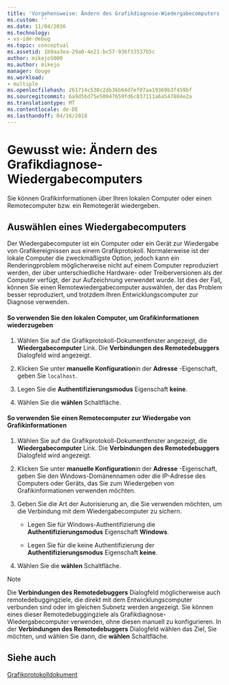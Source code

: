 ```yaml
---
title: 'Vorgehensweise: Ändern des Grafikdiagnose-Wiedergabecomputers | Microsoft Docs'
ms.custom: ''
ms.date: 11/04/2016
ms.technology:
- vs-ide-debug
ms.topic: conceptual
ms.assetid: 1b9aa3ea-29a0-4e21-bc57-936f33537b5c
author: mikejo5000
ms.author: mikejo
manager: douge
ms.workload:
- multiple
ms.openlocfilehash: 261714c530c2db36b64d7ef07aa19369b3f459bf
ms.sourcegitcommit: 6a9d5bd75e50947659fd6c837111a6a547884e2a
ms.translationtype: MT
ms.contentlocale: de-DE
ms.lasthandoff: 04/16/2018
---
```

# <a name="how-to-change-the-graphics-diagnostics-playback-machine"></a>Gewusst wie: Ändern des Grafikdiagnose-Wiedergabecomputers
Sie können Grafikinformationen über Ihren lokalen Computer oder einen Remotecomputer bzw. ein Remotegerät wiedergeben.  
  
## <a name="choosing-a-playback-machine"></a>Auswählen eines Wiedergabecomputers  
 Der Wiedergabecomputer ist ein Computer oder ein Gerät zur Wiedergabe von Grafikereignissen aus einem Grafikprotokoll. Normalerweise ist der lokale Computer die zweckmäßigste Option, jedoch kann ein Renderingproblem möglicherweise nicht auf einem Computer reproduziert werden, der über unterschiedliche Hardware- oder Treiberversionen als der Computer verfügt, der zur Aufzeichnung verwendet wurde. Ist dies der Fall, können Sie einen Remotewiedergabecomputer auswählen, der das Problem besser reproduziert, und trotzdem Ihren Entwicklungscomputer zur Diagnose verwenden.  
  
#### <a name="to-use-the-local-machine-to-play-back-graphics-information"></a>So verwenden Sie den lokalen Computer, um Grafikinformationen wiederzugeben  
  
1.  Wählen Sie auf die Grafikprotokoll-Dokumentfenster angezeigt, die **Wiedergabecomputer** Link. Die **Verbindungen des Remotedebuggers** Dialogfeld wird angezeigt.  
  
2.  Klicken Sie unter **manuelle Konfiguration**in der **Adresse** -Eigenschaft, geben Sie `localhost`.  
  
3.  Legen Sie die **Authentifizierungsmodus** Eigenschaft **keine**.  
  
4.  Wählen Sie die **wählen** Schaltfläche.  
  
#### <a name="to-use-a-remote-machine-to-play-back-graphics-information"></a>So verwenden Sie einen Remotecomputer zur Wiedergabe von Grafikinformationen  
  
1.  Wählen Sie auf die Grafikprotokoll-Dokumentfenster angezeigt, die **Wiedergabecomputer** Link. Die **Verbindungen des Remotedebuggers** Dialogfeld wird angezeigt.  
  
2.  Klicken Sie unter **manuelle Konfiguration**in der **Adresse** -Eigenschaft, geben Sie den Windows-Domänennamen oder die IP-Adresse des Computers oder Geräts, das Sie zum Wiedergeben von Grafikinformationen verwenden möchten.  
  
3.  Geben Sie die Art der Autorisierung an, die Sie verwenden möchten, um die Verbindung mit dem Wiedergabecomputer zu sichern.  
  
    -   Legen Sie für Windows-Authentifizierung die **Authentifizierungsmodus** Eigenschaft **Windows**.  
  
    -   Legen Sie für die keine Authentifizierung der **Authentifizierungsmodus** Eigenschaft **keine**.  
  
4.  Wählen Sie die **wählen** Schaltfläche.  
  
> [!NOTE]
>  Die **Verbindungen des Remotedebuggers** Dialogfeld möglicherweise auch remotedebuggingziele, die direkt mit dem Entwicklungscomputer verbunden sind oder im gleichen Subnetz werden angezeigt. Sie können eines dieser Remotedebuggingziele als Grafikdiagnose-Wiedergabecomputer verwenden, ohne diesen manuell zu konfigurieren. In der **Verbindungen des Remotedebuggers** Dialogfeld wählen das Ziel, Sie möchten, und wählen Sie dann, die **wählen** Schaltfläche.  
  
## <a name="see-also"></a>Siehe auch  
 [Grafikprotokolldokument](graphics-log-document.md)